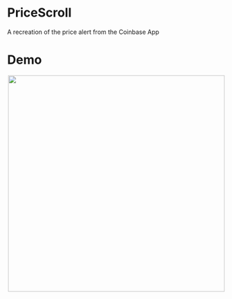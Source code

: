 # PriceScroll
A recreation of the price alert from the Coinbase App

 # Demo
<p align="center">
 <img src = "/Video/Demo.mov" height = "500"> 
</p>
